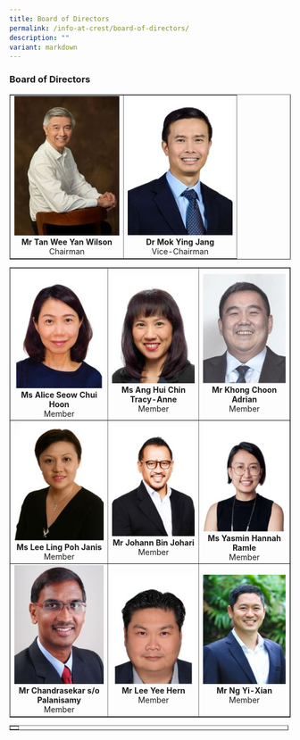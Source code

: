```yaml
---
title: Board of Directors
permalink: /info-at-crest/board-of-directors/
description: ""
variant: markdown
---
```

### Board of Directors


<table border="1">
      <tbody><tr>
        <td style="text-align: center; width:188px; height:250px;"><img src="/images/bod_wilson2.jpg"><br><b>Mr Tan Wee Yan Wilson</b><br>Chairman</td>
        <td style="text-align: center; width:188px; height:250px;"><img src="/images/bod_dr_mok2.jpg"><br><b>Dr Mok Ying Jang</b><br>Vice-Chairman</td>
      </tr>
	</tbody></table>
		
<table border="1">
      <tbody><tr>
        <td style="text-align: center; vertical-align: middle;"><img src="/images/bod_alice2.jpg"><br><b>Ms Alice Seow Chui Hoon</b><br>Member</td>
        <td style="text-align: center; vertical-align: middle;"><img src="/images/bod_tracy2.jpg"><br><b>Ms Ang Hui Chin Tracy-Anne</b><br>Member</td>
				<td style="text-align: center; vertical-align: middle;"><img src="/images/bod_adrian2.jpg"><br><b>Mr Khong Choon Adrian</b><br>Member</td>
      </tr>
			<tr>
        <td style="text-align: center; vertical-align: middle;"><img src="/images/bod_janis2.jpg"><br><b>Ms Lee Ling Poh Janis</b><br>Member</td>
        <td style="text-align: center; vertical-align: middle;"><img src="/images/bod_johann2.jpg"><br><b>Mr Johann Bin Johari</b><br>Member</td>
				<td style="text-align: center; vertical-align: middle;"><img src="/images/bod_yasmin2.jpg"><br><b>Ms Yasmin Hannah Ramle</b><br>Member</td>
      </tr>
	      <tr>
        <td style="text-align: center; width:188px; height:250px;"><img src="/images/bod_chandrasekar2.jpg"><br><b>Mr Chandrasekar s/o Palanisamy</b><br>Member</td>
        <td style="text-align: center; width:188px; height:250px;"><img src="/images/bod_lee_yee_hern2.jpg"><br><b>Mr Lee Yee Hern</b><br>Member</td>
				<td style="text-align: center; width:188px; height:250px;"><img src="/images/bod_ng_yi_xian2.jpg"><br><b>Mr Ng Yi-Xian</b><br>Member</td>
      </tr>
    </tbody></table>
<table style="width: 500px; text-align: center;" cellspacing="1" cellpadding="1" border="1">
	<tbody>
		<tr>
			<td>
		</td></tr></tbody></table>
		